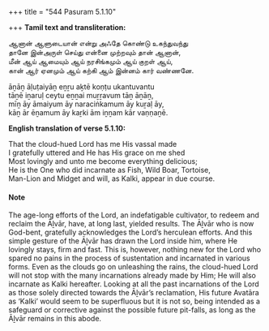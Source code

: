 +++
title = "544 Pasuram 5.1.10"

+++
**Tamil text and transliteration:**

ஆனான் ஆளுடையான் என்று அஃதே கொண்டு உகந்துவந்து  
தானே இன்அருள் செய்து என்னை முற்றவும் தான் ஆனான்,  
மீன் ஆய் ஆமையும் ஆய் நரசிங்கமும் ஆய் குறள் ஆய்,  
கான் ஆர் ஏனமும் ஆய் கற்கி ஆம் இன்னம் கார் வண்ணனே.

āṉāṉ āḷuṭaiyāṉ eṉṟu aḵtē koṇṭu ukantuvantu  
tāṉē iṉaruḷ ceytu eṉṉai muṟṟavum tāṉ āṉāṉ,  
mīṉ āy āmaiyum āy naraciṅkamum āy kuṟaḷ āy,  
kāṉ ār ēṉamum āy kaṟki ām iṉṉam kār vaṇṇaṉē.

**English translation of verse 5.1.10:**

That the cloud-hued Lord has me His vassal made  
I gratefully uttered and He has His grace on me shed  
Most lovingly and unto me become everything delicious;  
He is the One who did incarnate as Fish, Wild Boar, Tortoise,  
Man-Lion and Midget and will, as Kalki, appear in due course.

#### Note

The age-long efforts of the Lord, an indefatigable cultivator, to redeem and reclaim the Āḻvār, have, at long last, yielded results. The Āḻvār who is now God-bent, gratefully acknowledges the Lord’s herculean efforts. And this simple gesture of the Āḻvār has drawn the Lord inside him, where He lovingly stays, firm and fast. This is, however, nothing new for the Lord who spared no pains in the process of sustentation and incarnated in various forms. Even as the clouds go on unleashing the rains, the cloud-hued Lord will not stop with the many incarnations already made by Him; He will also incarnate as Kalki hereafter. Looking at all the past incarnations of the Lord as those solely directed towards the Āḻvār’s reclamation, His future Avatāra as ‘Kalki’ would seem to be superfluous but it is not so, being intended as a safeguard or corrective against the possible future pit-falls, as long as the Āḻvār remains in this abode.



